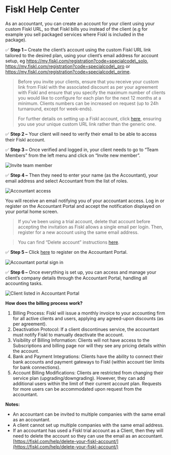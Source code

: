 # Fiskl Help Center

As an accountant, you can create an account for your client using your custom Fiskl URL, so that Fiskl bills you instead of the client (e.g for example you sell packaged services where Fiskl is included in the package).

✅ **Step 1 –** Create the client’s account using the custom Fiskl URL link tailored to the desired plan, using your client’s email address for account setup, eg https://my.fiskl.com/registration?code=specialcode\_solo, https://my.fiskl.com/registration?code=specialcode\_pro or https://my.fiskl.com/registration?code=specialcode\_prime.

> Before you invite your clients, ensure that you receive your custom link from Fiskl with the associated discount as per your agreement with Fiskl and ensure that you specify the maximum number of clients you would like to configure for each plan for the next 12 months at a minimum. Clients numbers can be increased on request (up to 24h turnaround, except for week-ends).
>
> For further details on setting up a Fiskl account, click [here](https://fiskl.com/help/getting-started/introduction/sign-up-for-fiskl/), ensuring you use your unique custom URL link rather than the generic one.

✅ **Step 2 –** Your client will need to verify their email to be able to access their Fiskl account.

✅ **Step 3 –** Once verified and logged in, your client needs to go to “Team Members” from the left menu and click on “Invite new member”.

![Invite team member](https://fiskl.com/wp-content/uploads/2024/04/Invite-team-member.png)

✅ **Step 4 –** Then they need to enter your name (as the Accountant), your email address and select Accountant from the list of roles.

![Accountant access](https://fiskl.com/wp-content/uploads/2024/04/Accountant-acccess.png)

You will receive an email notifying you of your accountant access. Log in or register on the Accountant Portal and accept the notification displayed on your portal home screen.

> If you've been using a trial account, delete that account before accepting the invitation as Fiskl allows a single email per login. Then, register for a new account using the same email address.

> You can find “Delete account” instructions [here](https://fiskl.com/help/plans-billing/account-management/delete-your-fiskl-account/).

✅ **Step 5 –** Click [here](https://my.fiskl.com/portal/registration) to register on the Accountant Portal.

![Accountant portal sign in](https://fiskl.com/wp-content/uploads/2024/04/Accountant-portal-sign-in.png)

✅ **Step 6 –** Once everything is set up, you can access and manage your client’s company details through the Accountant Portal, handling all accounting tasks.

![Client listed in Accountant Portal](https://fiskl.com/wp-content/uploads/2024/04/Client-added.png)

**How does the billing process work?**

1. Billing Process: Fiskl will issue a monthly invoice to your accounting firm for all active clients and users, applying any agreed-upon discounts (as per agreement).
2. Deactivation Protocol: If a client discontinues service, the accountant must notify Fiskl to manually deactivate the account.
3. Visibility of Billing Information: Clients will not have access to the Subscriptions and billing page nor will they see any pricing details within the account.
4. Bank and Payment Integrations: Clients have the ability to connect their bank accounts and payment gateways to Fiskl (within account tier limits for bank connections).
5. Account Billing Modifications: Clients are restricted from changing their service plan (upgrading/downgrading). However, they can add additional users within the limit of their current account plan. Requests for more users can be accommodated upon request from the accountant.

**Notes:**

* An accountant can be invited to multiple companies with the same email as an accountant.
* A client cannot set up multiple companies with the same email address.
* If an accountant has used a Fiskl trial account as a Client, then they will need to delete the account so they can use the email as an accountant. [https://fiskl.com/help/delete-your-fiskl-account/](https://fiskl.com/help/delete-your-fiskl-account/)
